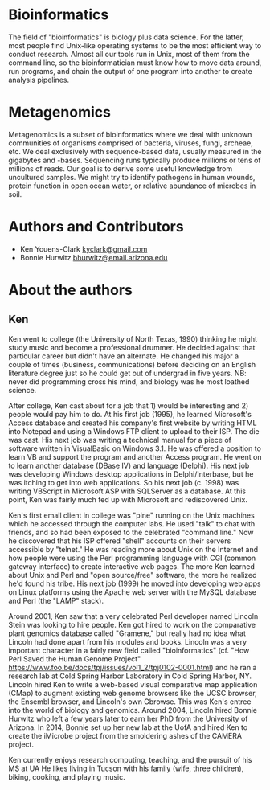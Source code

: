 # Bioinformatics

The field of "bioinformatics" is biology plus data science.  For the latter, most people find Unix-like operating systems to be the most efficient way to conduct research. Almost all our tools run in Unix, most of them from the command line, so the bioinformatician must know how to move data around, run programs, and chain the output of one program into another to create analysis pipelines.

# Metagenomics

Metagenomics is a subset of bioinformatics where we deal with unknown communities of organisms comprised of bacteria, viruses, fungi, archeae, etc.  We deal exclusively with sequence-based data, usually measured in the gigabytes and -bases.  Sequencing runs typically produce millions or tens of millions of reads.  Our goal is to derive some useful knowledge from uncultured samples.  We might try to identify pathogens in human wounds, protein function in open ocean water, or relative abundance of microbes in soil.

# Authors and Contributors

* Ken Youens-Clark <kyclark@gmail.com>
* Bonnie Hurwitz <bhurwitz@email.arizona.edu>

# About the authors

## Ken

Ken went to college (the University of North Texas, 1990) thinking he might study music and become  a professional drummer.  He decided against that particular career but didn't have an alternate.  He changed his major a couple of times (business, communications) before deciding on an English literature degree just so he could get out of undergrad in five years.  NB: never did programming cross his mind, and biology was he most loathed science.

After college, Ken cast about for a job that 1) would be interesting and 2) people would pay him to do.  At his first job (1995), he learned Microsoft's Access database and created his company's first website by writing HTML into Notepad and using a Windows FTP client to upload to their ISP.  The die was cast.  His next job was writing a technical manual for a piece of software written in VisualBasic on Windows 3.1.  He was offered a position to learn VB and support the program and another Access program.  He went on to learn another database (DBase IV) and language (Delphi).  His next job was developing Windows desktop applications in Delphi/Interbase, but he was itching to get into web applications.  So his next job (c. 1998) was writing VBScript in Microsoft ASP with SQLServer as a database.  At this point, Ken was fairly much fed up with Microsoft and rediscovered Unix.

Ken's first email client in college was "pine" running on the Unix machines which he accessed through the computer labs.  He used "talk" to chat with friends, and so had been exposed to the celebrated "command line."  Now he discovered that his ISP offered "shell" accounts on their servers accessible by "telnet."  He was reading more about Unix on the Internet and how people were using the Perl programming language with CGI (common gateway interface) to create interactive web pages.  The more Ken learned about Unix and Perl and "open source/free" software, the more he realized he'd found his tribe.  His next job (1999) he moved into developing web apps on Linux platforms using the Apache web server with the MySQL database and Perl (the "LAMP" stack).

Around 2001, Ken saw that a very celebrated Perl developer named Lincoln Stein was looking to hire people.  Ken got hired to work on the comparative plant genomics database called "Gramene," but really had no idea what Lincoln had done apart from his modules and books.  Lincoln was a very important character in a fairly new field called "bioinformatics" (cf. "How Perl Saved the Human Genome Project" https://www.foo.be/docs/tpj/issues/vol1_2/tpj0102-0001.html) and he ran a research lab at Cold Spring Harbor Laboratory in Cold Spring Harbor, NY.  Lincoln hired Ken to write a web-based visual comparative map application (CMap) to augment existing web genome browsers like the UCSC browser, the Ensembl browser, and Lincoln's own Gbrowse.  This was Ken's entree into the world of biology and genomics.  Around 2004, Lincoln hired Bonnie Hurwitz who left a few years later to earn her PhD from the University of Arizona.  In 2014, Bonnie set up her new lab at the UofA and hired Ken to create the iMicrobe project from the smoldering ashes of the CAMERA project.

Ken currently enjoys research computing, teaching, and the pursuit of his MS at UA  He likes living in Tucson with his family (wife, three children), biking, cooking, and playing music.